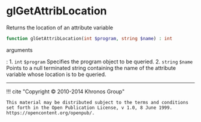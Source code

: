 # glGetAttribLocation
Returns the location of an attribute variable

```php
function glGetAttribLocation(int $program, string $name) : int
```

arguments

:    1. `int` `$program` Specifies the program object to be queried.
    2. `string` `$name` Points to a null terminated string containing the name of
    the attribute variable whose location is to be queried.

---
     

!!! cite "Copyright © 2010-2014 Khronos Group"

    This material may be distributed subject to the terms and conditions set forth in the Open Publication License, v 1.0, 8 June 1999. https://opencontent.org/openpub/.